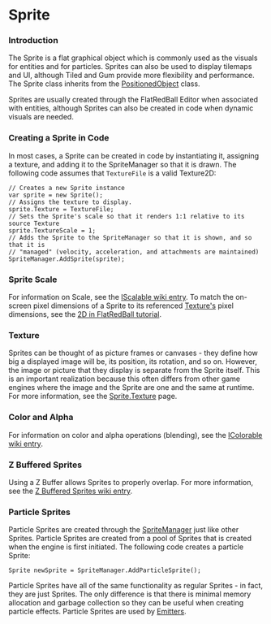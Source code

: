 # Sprite

### Introduction

The Sprite is a flat graphical object which is commonly used as the visuals for entities and for particles. Sprites can also be used to display tilemaps and UI, although Tiled and Gum provide more flexibility and performance. The Sprite class inherits from the [PositionedObject](../../../frb/docs/index.php) class.

Sprites are usually created through the FlatRedBall Editor when associated with entities, although Sprites can also be created in code when dynamic visuals are needed.

### Creating a Sprite in Code

In most cases, a Sprite can be created in code by instantiating it, assigning a texture, and adding it to the SpriteManager so that it is drawn. The following code assumes that `TextureFile` is a valid Texture2D:

```
// Creates a new Sprite instance
var sprite = new Sprite();
// Assigns the texture to display. 
sprite.Texture = TextureFile;
// Sets the Sprite's scale so that it renders 1:1 relative to its source Texture
sprite.TextureScale = 1;
// Adds the Sprite to the SpriteManager so that it is shown, and so that it is
// "managed" (velocity, acceleration, and attachments are maintained)
SpriteManager.AddSprite(sprite);
```

### Sprite Scale

For information on Scale, see the [IScalable wiki entry](../../../frb/docs/index.php). To match the on-screen pixel dimensions of a Sprite to its referenced [Texture's](../../../frb/docs/index.php) pixel dimensions, see the [2D in FlatRedBall tutorial](../../../frb/docs/index.php).

### Texture

Sprites can be thought of as picture frames or canvases - they define how big a displayed image will be, its position, its rotation, and so on. However, the image or picture that they display is separate from the Sprite itself. This is an important realization because this often differs from other game engines where the image and the Sprite are one and the same at runtime. For more information, see the [Sprite.Texture](../../../frb/docs/index.php) page.

### Color and Alpha

For information on color and alpha operations (blending), see the [IColorable wiki entry](../../../frb/docs/index.php).

### Z Buffered Sprites

Using a Z Buffer allows Sprites to properly overlap. For more information, see the [Z Buffered Sprites wiki entry](../../../frb/docs/index.php).

### Particle Sprites

Particle Sprites are created through the [SpriteManager](../../../frb/docs/index.php) just like other Sprites. Particle Sprites are created from a pool of Sprites that is created when the engine is first initiated. The following code creates a particle Sprite:

```
Sprite newSprite = SpriteManager.AddParticleSprite();
```

Particle Sprites have all of the same functionality as regular Sprites - in fact, they are just Sprites. The only difference is that there is minimal memory allocation and garbage collection so they can be useful when creating particle effects. Particle Sprites are used by [Emitters](../../../frb/docs/index.php).

###

&#x20;
